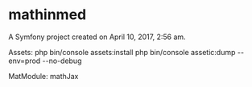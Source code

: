 mathinmed
=========

A Symfony project created on April 10, 2017, 2:56 am.

Assets:
php bin/console assets:install 
php bin/console assetic:dump --env=prod --no-debug

MatModule:
mathJax


